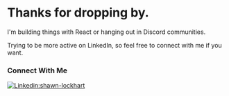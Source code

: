 # Thanks for dropping by.

I'm building things with React or hanging out in Discord communities.


Trying to be more active on LinkedIn, so feel free to connect with me if you want.

### Connect With Me
[![Linkedin:shawn-lockhart](https://img.shields.io/badge/-shawn--lockhart-blue?style=flat-square&logo=Linkedin&logoColor=white&link=https://www.linkedin.com/in/shawn-lockhart/)](https://www.linkedin.com/in/shawn-lockhart/)

